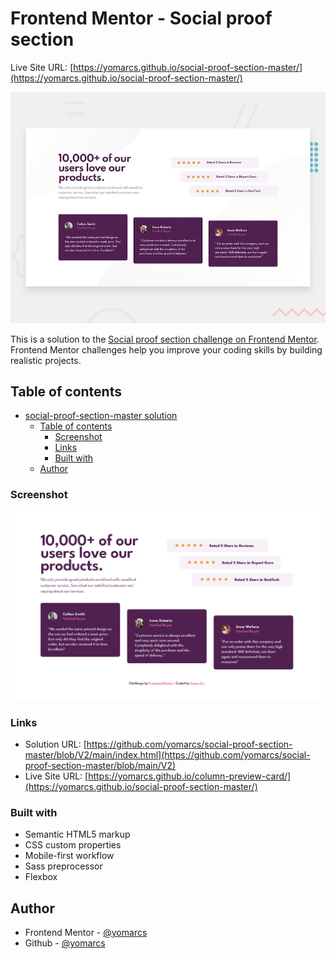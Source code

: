 # Frontend Mentor - Social proof section

Live Site URL: [https://yomarcs.github.io/social-proof-section-master/](https://yomarcs.github.io/social-proof-section-master/)

![Design preview for the Social proof section coding challenge](./design/desktop-preview.jpg)

This is a solution to the [Social proof section challenge on Frontend Mentor](https://www.frontendmentor.io/challenges/social-proof-section-6e0qTv_bA). Frontend Mentor challenges help you improve your coding skills by building realistic projects. 

## Table of contents

- [social-proof-section-master solution](#social-proof-section-master-solution)
  - [Table of contents](#table-of-contents)
    - [Screenshot](#screenshot)
    - [Links](#links)
    - [Built with](#built-with)
  - [Author](#author)

### Screenshot

![social-proof-section-master solution](./design/screenshot-solution.png)

### Links

- Solution URL: [https://github.com/yomarcs/social-proof-section-master/blob/V2/main/index.html](https://github.com/yomarcs/social-proof-section-master/blob/main/V2)
- Live Site URL: [https://yomarcs.github.io/column-preview-card/](https://yomarcs.github.io/social-proof-section-master/)

### Built with

- Semantic HTML5 markup
- CSS custom properties
- Mobile-first workflow
- Sass preprocessor
- Flexbox

## Author

- Frontend Mentor - [@yomarcs](https://www.frontendmentor.io/profile/yomarcs)
- Github - [@yomarcs](https://github.com/yomarcs)